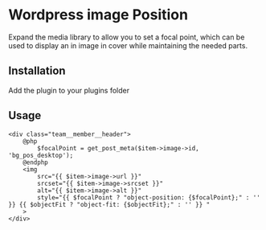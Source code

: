 # Wordpress image Position

Expand the media library to allow you to set a focal point, which can be used to display an in image in cover while maintaining the needed parts.

## Installation

Add the plugin to your plugins folder

## Usage
```bladehtml
<div class="team__member__header">
    @php
        $focalPoint = get_post_meta($item->image->id, 'bg_pos_desktop');
    @endphp
    <img
        src="{{ $item->image->url }}"
        srcset="{{ $item->image->srcset }}"
        alt="{{ $item->image->alt }}"
        style="{{ $focalPoint ? "object-position: {$focalPoint};" : '' }} {{ $objectFit ? "object-fit: {$objectFit};" : '' }} "
    >
</div>
```
